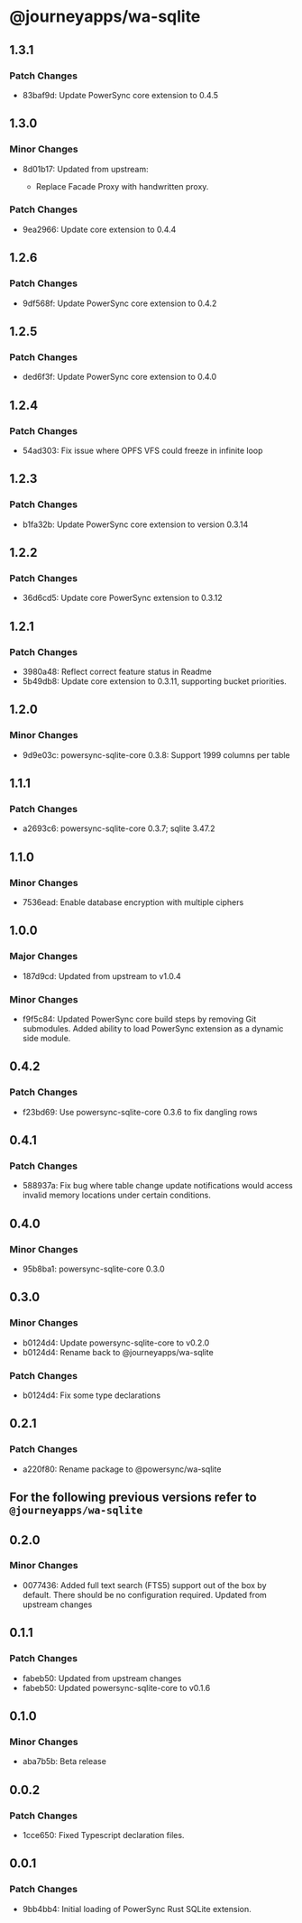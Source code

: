 # @journeyapps/wa-sqlite

## 1.3.1

### Patch Changes

- 83baf9d: Update PowerSync core extension to 0.4.5

## 1.3.0

### Minor Changes

- 8d01b17: Updated from upstream:

  - Replace Facade Proxy with handwritten proxy.

### Patch Changes

- 9ea2966: Update core extension to 0.4.4

## 1.2.6

### Patch Changes

- 9df568f: Update PowerSync core extension to 0.4.2

## 1.2.5

### Patch Changes

- ded6f3f: Update PowerSync core extension to 0.4.0

## 1.2.4

### Patch Changes

- 54ad303: Fix issue where OPFS VFS could freeze in infinite loop

## 1.2.3

### Patch Changes

- b1fa32b: Update PowerSync core extension to version 0.3.14

## 1.2.2

### Patch Changes

- 36d6cd5: Update core PowerSync extension to 0.3.12

## 1.2.1

### Patch Changes

- 3980a48: Reflect correct feature status in Readme
- 5b49db8: Update core extension to 0.3.11, supporting bucket priorities.

## 1.2.0

### Minor Changes

- 9d9e03c: powersync-sqlite-core 0.3.8: Support 1999 columns per table

## 1.1.1

### Patch Changes

- a2693c6: powersync-sqlite-core 0.3.7; sqlite 3.47.2

## 1.1.0

### Minor Changes

- 7536ead: Enable database encryption with multiple ciphers

## 1.0.0

### Major Changes

- 187d9cd: Updated from upstream to v1.0.4

### Minor Changes

- f9f5c84: Updated PowerSync core build steps by removing Git submodules. Added ability to load PowerSync extension as a dynamic side module.

## 0.4.2

### Patch Changes

- f23bd69: Use powersync-sqlite-core 0.3.6 to fix dangling rows

## 0.4.1

### Patch Changes

- 588937a: Fix bug where table change update notifications would access invalid memory locations under certain conditions.

## 0.4.0

### Minor Changes

- 95b8ba1: powersync-sqlite-core 0.3.0

## 0.3.0

### Minor Changes

- b0124d4: Update powersync-sqlite-core to v0.2.0
- b0124d4: Rename back to @journeyapps/wa-sqlite

### Patch Changes

- b0124d4: Fix some type declarations

## 0.2.1

### Patch Changes

- a220f80: Rename package to @powersync/wa-sqlite

## For the following previous versions refer to `@journeyapps/wa-sqlite`

## 0.2.0

### Minor Changes

- 0077436: Added full text search (FTS5) support out of the box by default. There should be no configuration required.
  Updated from upstream changes

## 0.1.1

### Patch Changes

- fabeb50: Updated from upstream changes
- fabeb50: Updated powersync-sqlite-core to v0.1.6

## 0.1.0

### Minor Changes

- aba7b5b: Beta release

## 0.0.2

### Patch Changes

- 1cce650: Fixed Typescript declaration files.

## 0.0.1

### Patch Changes

- 9bb4bb4: Initial loading of PowerSync Rust SQLite extension.
